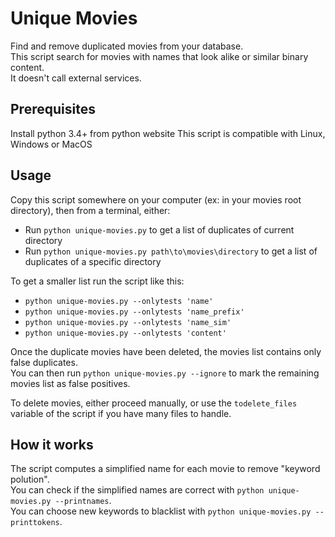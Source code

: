 # Unique Movies
Find and remove duplicated movies from your database.  
This script search for movies with names that look alike or similar binary content.  
It doesn't call external services.

## Prerequisites
Install python 3.4+ from python website
This script is compatible with Linux, Windows or MacOS

## Usage
Copy this script somewhere on your computer (ex: in your movies root directory), then from a terminal, either:
* Run `python unique-movies.py` to get a list of duplicates of current directory
* Run `python unique-movies.py path\to\movies\directory` to get a list of duplicates of a specific directory

To get a smaller list run the script like this: 
  * `python unique-movies.py --onlytests 'name'`
  * `python unique-movies.py --onlytests 'name_prefix'`
  * `python unique-movies.py --onlytests 'name_sim'`
  * `python unique-movies.py --onlytests 'content'`

Once the duplicate movies have been deleted, the movies list contains only false duplicates.  
You can then run `python unique-movies.py --ignore` to mark the remaining movies list as false positives.

To delete movies, either proceed manually, or use the `todelete_files` variable of the script if you have many files to handle.

## How it works

The script computes a simplified name for each movie to remove "keyword polution".  
You can check if the simplified names are correct with `python unique-movies.py --printnames`.  
You can choose new keywords to blacklist with `python unique-movies.py --printtokens`.
